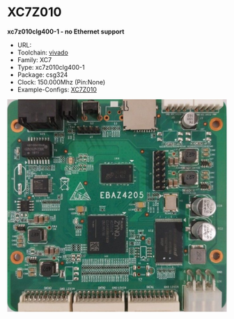 # XC7Z010
**xc7z010clg400-1 - no Ethernet support**

* URL: []()
* Toolchain: [vivado](../../generator/toolchains/vivado/README.md)
* Family: XC7
* Type: xc7z010clg400-1
* Package: csg324
* Clock: 150.000Mhz (Pin:None)
* Example-Configs: [XC7Z010](../../configs/XC7Z010)

![board.png](board.png)

